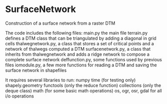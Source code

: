 # SurfaceNetwork
Construction of a surface network from a raster DTM

The code includes the following files:
main.py the main file
terrain.py defines a DTM class that can be triangulated by adding a diagonal in grid cells
thalwegnetwork.py, a class that stores a set of critical points and a network of thalwegs computed a DTM
surfacenetwork.py, a class that inherits from thalwegnetwork and adds a ridge network to compose a complete surface network
deffunction.py, some functions used by previous files
iomodule.py, a few more functions for reading a DTM and saving the surface network in shapefiles

It requires several libraries to run:
numpy
time (for testing only)
shapely.geometry
functools (only the reduce function)
collections (only the deque class)
math (for some basic math operations)
os, ogr, osr, gdal for all i/o operations
